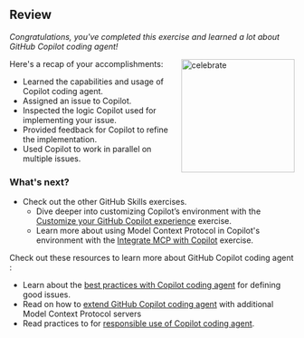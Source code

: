 ## Review

_Congratulations, you've completed this exercise and learned a lot about GitHub Copilot coding agent!_

<img src="https://octodex.github.com/images/jetpacktocat.png" alt=celebrate width=200 align=right>

Here's a recap of your accomplishments:

- Learned the capabilities and usage of Copilot coding agent.
- Assigned an issue to Copilot.
- Inspected the logic Copilot used for implementing your issue.
- Provided feedback for Copilot to refine the implementation.
- Used Copilot to work in parallel on multiple issues.

### What's next?

- Check out the other GitHub Skills exercises.
  - Dive deeper into customizing Copilot’s environment with the [Customize your GitHub Copilot experience](https://github.com/skills/customize-your-github-copilot-experience) exercise.
  - Learn more about using Model Context Protocol in Copilot's environment with the [Integrate MCP with Copilot](https://github.com/skills/integrate-mcp-with-copilot) exercise.

Check out these resources to learn more about GitHub Copilot coding agent :

- Learn about the [best practices with Copilot coding agent](https://docs.github.com/en/enterprise-cloud@latest/early-access/copilot/coding-agent/best-practices-for-using-copilot-coding-agent) for defining good issues.
- Read on how to [extend GitHub Copilot coding agent](https://docs.github.com/en/enterprise-cloud@latest/copilot/how-tos/use-copilot-agents/coding-agent/extend-coding-agent-with-mcp) with additional Model Context Protocol servers
- Read practices to for [responsible use of Copilot coding agent](https://docs.github.com/en/enterprise-cloud@latest/early-access/copilot/coding-agent/responsible-use-of-copilot-coding-agent).
